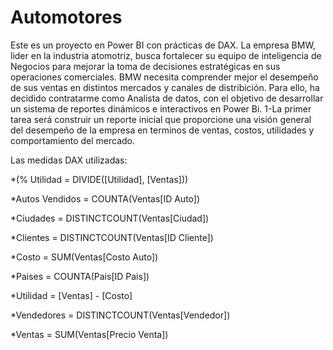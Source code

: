 # Automotores
Este es un proyecto en Power BI con prácticas de DAX.
La empresa BMW, lider en la industria atomotriz, busca fortalecer su equipo de inteligencia de Negocios para mejorar la toma de decisiones estratégicas en sus operaciones comerciales. BMW necesita comprender mejor el desempeño de sus ventas en distintos mercados y canales de distribición.
Para ello, ha decidido contratarme como Analista de datos, con el objetivo de desarrollar un sistema de reportes dinámicos e interactivos en Power Bi.
1-La primer tarea será construir un reporte inicial que proporcione una visión general del desempeño de la empresa en terminos de ventas, costos, utilidades y comportamiento del mercado.

Las medidas DAX utilizadas:

*(% Utilidad = DIVIDE([Utilidad], [Ventas]))

*Autos Vendidos = COUNTA(Ventas[ID Auto])

*Ciudades = DISTINCTCOUNT(Ventas[Ciudad]) 

*Clientes = DISTINCTCOUNT(Ventas[ID Cliente])

*Costo = SUM(Ventas[Costo Auto])

*Paises = COUNTA(Pais[ID Pais])

*Utilidad = [Ventas] - [Costo] 

*Vendedores = DISTINCTCOUNT(Ventas[Vendedor])

*Ventas = SUM(Ventas[Precio Venta]) 

